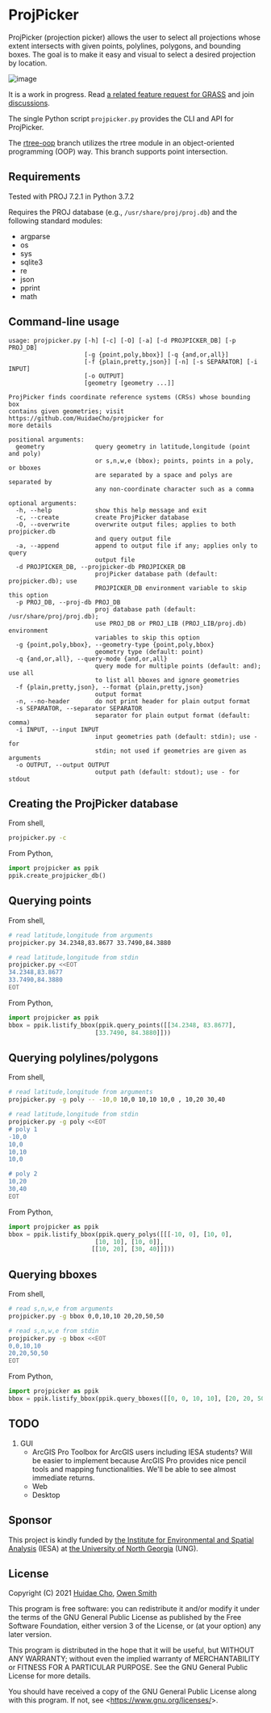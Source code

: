 # ProjPicker

ProjPicker (projection picker) allows the user to select all projections whose
extent intersects with given points, polylines, polygons, and bounding boxes.
The goal is to make it easy and visual to select a desired projection by
location.

![image](https://user-images.githubusercontent.com/7456117/107286973-4c3ceb00-6a2f-11eb-8789-4fdc33a1ce5d.png)

It is a work in progress. Read [a related feature request for
GRASS](https://github.com/OSGeo/grass/issues/1253) and join
[discussions](https://github.com/HuidaeCho/projpicker/wiki).

The single Python script `projpicker.py` provides the CLI and API for
ProjPicker.

The [rtree-oop](https://github.com/HuidaeCho/projpicker/tree/rtree-oop) branch
utilizes the rtree module in an object-oriented programming (OOP) way. This
branch supports point intersection.

## Requirements

Tested with PROJ 7.2.1 in Python 3.7.2

Requires the PROJ database (e.g., `/usr/share/proj/proj.db`) and the following
standard modules:
* argparse
* os
* sys
* sqlite3
* re
* json
* pprint
* math

## Command-line usage

```
usage: projpicker.py [-h] [-c] [-O] [-a] [-d PROJPICKER_DB] [-p PROJ_DB]
                     [-g {point,poly,bbox}] [-q {and,or,all}]
                     [-f {plain,pretty,json}] [-n] [-s SEPARATOR] [-i INPUT]
                     [-o OUTPUT]
                     [geometry [geometry ...]]

ProjPicker finds coordinate reference systems (CRSs) whose bounding box
contains given geometries; visit https://github.com/HuidaeCho/projpicker for
more details

positional arguments:
  geometry              query geometry in latitude,longitude (point and poly)
                        or s,n,w,e (bbox); points, points in a poly, or bboxes
                        are separated by a space and polys are separated by
                        any non-coordinate character such as a comma

optional arguments:
  -h, --help            show this help message and exit
  -c, --create          create ProjPicker database
  -O, --overwrite       overwrite output files; applies to both projpicker.db
                        and query output file
  -a, --append          append to output file if any; applies only to query
                        output file
  -d PROJPICKER_DB, --projpicker-db PROJPICKER_DB
                        projPicker database path (default: projpicker.db); use
                        PROJPICKER_DB environment variable to skip this option
  -p PROJ_DB, --proj-db PROJ_DB
                        proj database path (default: /usr/share/proj/proj.db);
                        use PROJ_DB or PROJ_LIB (PROJ_LIB/proj.db) environment
                        variables to skip this option
  -g {point,poly,bbox}, --geometry-type {point,poly,bbox}
                        geometry type (default: point)
  -q {and,or,all}, --query-mode {and,or,all}
                        query mode for multiple points (default: and); use all
                        to list all bboxes and ignore geometries
  -f {plain,pretty,json}, --format {plain,pretty,json}
                        output format
  -n, --no-header       do not print header for plain output format
  -s SEPARATOR, --separator SEPARATOR
                        separator for plain output format (default: comma)
  -i INPUT, --input INPUT
                        input geometries path (default: stdin); use - for
                        stdin; not used if geometries are given as arguments
  -o OUTPUT, --output OUTPUT
                        output path (default: stdout); use - for stdout
```

## Creating the ProjPicker database

From shell,
```bash
projpicker.py -c
```

From Python,
```python
import projpicker as ppik
ppik.create_projpicker_db()
```

## Querying points

From shell,
```bash
# read latitude,longitude from arguments
projpicker.py 34.2348,83.8677 33.7490,84.3880

# read latitude,longitude from stdin
projpicker.py <<EOT
34.2348,83.8677
33.7490,84.3880
EOT
```

From Python,
```python
import projpicker as ppik
bbox = ppik.listify_bbox(ppik.query_points([[34.2348, 83.8677],
					    [33.7490, 84.3880]]))
```

## Querying polylines/polygons

From shell,
```bash
# read latitude,longitude from arguments
projpicker.py -g poly -- -10,0 10,0 10,10 10,0 , 10,20 30,40

# read latitude,longitude from stdin
projpicker.py -g poly <<EOT
# poly 1
-10,0
10,0
10,10
10,0

# poly 2
10,20
30,40
EOT
```

From Python,
```python
import projpicker as ppik
bbox = ppik.listify_bbox(ppik.query_polys([[[-10, 0], [10, 0],
					    [10, 10], [10, 0]],
					   [[10, 20], [30, 40]]]))
```

## Querying bboxes

From shell,
```bash
# read s,n,w,e from arguments
projpicker.py -g bbox 0,0,10,10 20,20,50,50

# read s,n,w,e from stdin
projpicker.py -g bbox <<EOT
0,0,10,10
20,20,50,50
EOT
```

From Python,
```python
import projpicker as ppik
bbox = ppik.listify_bbox(ppik.query_bboxes([[0, 0, 10, 10], [20, 20, 50, 50]]))
```

## TODO

1. GUI
   * ArcGIS Pro Toolbox for ArcGIS users including IESA students? Will be
     easier to implement because ArcGIS Pro provides nice pencil tools and
     mapping functionalities. We'll be able to see almost immediate returns.
   * Web
   * Desktop

## Sponsor

This project is kindly funded by [the Institute for Environmental and Spatial
Analysis](https://ung.edu/institute-environmental-spatial-analysis/) (IESA) at
[the University of North Georgia](https://ung.edu/) (UNG).

## License

Copyright (C) 2021 [Huidae Cho](https://faculty.ung.edu/hcho/),
		   [Owen Smith](https://www.gaderian.io/)

This program is free software: you can redistribute it and/or modify
it under the terms of the GNU General Public License as published by
the Free Software Foundation, either version 3 of the License, or
(at your option) any later version.

This program is distributed in the hope that it will be useful,
but WITHOUT ANY WARRANTY; without even the implied warranty of
MERCHANTABILITY or FITNESS FOR A PARTICULAR PURPOSE.  See the
GNU General Public License for more details.

You should have received a copy of the GNU General Public License
along with this program.  If not, see <<https://www.gnu.org/licenses/>>.
